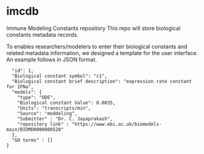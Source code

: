 # imcdb
 Immune Modeling Constants repository
This repo will store biological constants metadata records. 

To enables researchers/modelers to enter their biological constants and related metadata information, we designed a template for the user interface. An example follows in JSON format. 

```{
  "id": 1,
  "Biological constant symbol": "c1",
  "Biological constant brief description": "expression rate constant for IFNa",
  "models": {
    "type": "ODE",
    "Biological constant Value": 0.0035,
    "Units": "transcripts/min",
    "Source": "moddeling",
    "Submitter" : "Dr. C. Jayaprakash",
    "repository link" : "https://www.ebi.ac.uk/biomodels-main/BIOMD0000000528"
  },
  "GO terms" : []
}
```
